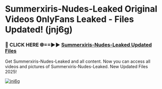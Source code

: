 # Summerxiris-Nudes-Leaked Original Videos 0nlyFans Leaked - Files Updated! (jnj6g)

<h3>🔴 CLICK HERE 🌐==►► <a href="https://tinyurl.com/4mcuefdz" rel="nofollow">Summerxiris-Nudes-Leaked Updated Files</a></h3>

Get Summerxiris-Nudes-Leaked and all content. Now you can access all videos and pictures of Summerxiris-Nudes-Leaked. New Updated Files 2025!

[![jnj6g](https://i.imgur.com/StAQSOY.gif)](https://tinyurl.com/4mcuefdz)
